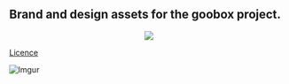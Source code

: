 ## Brand and design assets for the goobox project.



<p align="center">
 <img src="https://i.imgur.com/rqaFOGk.png"> 
</p>


[Licence](https://creativecommons.org/licenses/by-sa/4.0/legalcode)

![Imgur](https://i.imgur.com/hzfRSfb.png)



